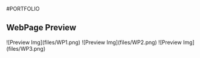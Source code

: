 #PORTFOLIO
<h2>WebPage Preview</h2>
![Preview Img](files/WP1.png)
![Preview Img](files/WP2.png)
![Preview Img](files/WP3.png)
